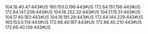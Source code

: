 104.18.40.47:443#US
160.153.0.196:443#US
172.64.151.156:443#US
172.64.147.209:443#US
104.18.252.32:443#US
104.17.15.51:443#US
104.17.40.183:443#US
104.19.191.29:443#US
172.64.144.229:443#US
160.153.0.114:443#US
172.66.40.167:443#US
172.66.40.210:443#US
172.66.40.139:443#US
